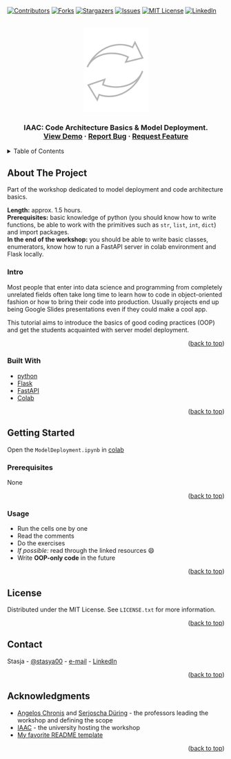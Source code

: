 <!-- Improved compatibility of back to top link: See: https://github.com/STASYA00/iaacCodeAndDeploy/pull/73 -->
<a name="readme-top"></a>

[![Contributors][contributors-shield]][contributors-url]
[![Forks][forks-shield]][forks-url]
[![Stargazers][stars-shield]][stars-url]
[![Issues][issues-shield]][issues-url]
[![MIT License][license-shield]][license-url]
[![LinkedIn][linkedin-shield]][linkedin-url]



<!-- PROJECT LOGO -->
<br />
<div align="center">
  <a href="https://github.com/STASYA00/iaacCodeAndDeploy">
    <img src=".assets/logo.svg" alt="Logo" width="150">
    
  </a>

  <h3 align="center" IAAC: Code Architecture Basics & Model Deployment </h3>

  <p align="center">
    IAAC: Code Architecture Basics & Model Deployment.
    <br />
    <a href="https://colab.research.google.com/github/STASYA00/iaacCodeAndDeploy/blob/main/src/notebooks/ModelDeployment.ipynb">View Demo</a>
    ·
    <a href="https://github.com/STASYA00/iaacCodeAndDeploy/issues">Report Bug</a>
    ·
    <a href="https://github.com/STASYA00/iaacCodeAndDeploy/issues">Request Feature</a>
  </p>
</div>



<!-- TABLE OF CONTENTS -->
<details>
  <summary>Table of Contents</summary>
  <ol>
    <li>
      <a href="#about-the-project">About The Project</a>
      <ul>
      <li><a href="#intro">Intro</a></li>
        <li><a href="#built-with">Built With</a></li>
      </ul>
    </li>
    <li>
      <a href="#getting-started">Getting Started</a>
      <ul>
        <li><a href="#prerequisites">Prerequisites</a></li>
        <li><a href="#usage">Usage</a></li>
      </ul>
    </li>
    <li><a href="#license">License</a></li>
    <li><a href="#contact">Contact</a></li>
    <li><a href="#acknowledgments">Acknowledgments</a></li>
  </ol>
</details>



<!-- ABOUT THE PROJECT -->
## About The Project

Part of the workshop dedicated to model deployment and code architecture basics.

**Length:** approx. 1.5 hours.\
**Prerequisites:** basic knowledge of python (you should know how to write functions, be able to work with the primitives such as ```str```, ```list```, ```int```, ```dict```) and import packages.\
**In the end of the workshop:** you should be able to write basic classes, enumerators, know how to run a FastAPI server in colab environment and Flask locally.

### Intro

Most people that enter into data science and programming from completely unrelated fields often take long time to learn
how to code in object-oriented fashion or how to bring their code into production. Usually projects end up being Google Slides presentations even if they could make a cool app.

This tutorial aims to introduce the basics of good coding practices (OOP) and get the students acquainted with server model deployment.

<p align="right">(<a href="#readme-top">back to top</a>)</p>



### Built With


* [python](https://www.python.org/)
* [Flask](https://flask.palletsprojects.com/en/2.3.x/)
* [FastAPI](https://fastapi.tiangolo.com/)
* [Colab](https://colab.research.google.com/)

<p align="right">(<a href="#readme-top">back to top</a>)</p>



<!-- GETTING STARTED -->
## Getting Started

Open the ```ModelDeployment.ipynb``` in [colab](https://colab.research.google.com/github/STASYA00/iaacCodeAndDeploy/blob/main/src/notebooks/ModelDeployment.ipynb)

### Prerequisites
None
<p align="right">(<a href="#readme-top">back to top</a>)</p>
<!-- USAGE EXAMPLES -->

### Usage

* Run the cells one by one
* Read the comments
* Do the exercises
* *If possible:* read through the linked resources :smile:
* Write **OOP-only code** in the future

<p align="right">(<a href="#readme-top">back to top</a>)</p>

<!-- LICENSE -->
## License

Distributed under the MIT License. See `LICENSE.txt` for more information.

<p align="right">(<a href="#readme-top">back to top</a>)</p>



## Contact

Stasja - [@stasya00](https://stasyafedorova.wixsite.com/designautomation) - [e-mail](mailto:0.0stasya@gmail.com) - [LinkedIn][linkedin-url]

<p align="right">(<a href="#readme-top">back to top</a>)</p>



<!-- ACKNOWLEDGMENTS -->
## Acknowledgments

* [Angelos Chronis](https://iaac.net/dt-team/angelos-chronis) and [Serjoscha Düring](https://iaac.net/dt-team/serjoscha-duering/) - the professors leading the workshop and defining the scope
* [IAAC](https://iaac.net/) - the university hosting the workshop
* [My favorite README template](https://github.com/othneildrew/Best-README-Template)

<p align="right">(<a href="#readme-top">back to top</a>)</p>



<!-- MARKDOWN LINKS & IMAGES -->
<!-- https://www.markdownguide.org/basic-syntax/#reference-style-links -->
[contributors-shield]: https://img.shields.io/github/contributors/STASYA00/iaacCodeAndDeploy.svg?style=for-the-badge
[contributors-url]: https://github.com/STASYA00/iaacCodeAndDeploy/graphs/contributors
[forks-shield]: https://img.shields.io/github/forks/STASYA00/iaacCodeAndDeploy.svg?style=for-the-badge
[forks-url]: https://github.com/STASYA00/iaacCodeAndDeploy/network/members
[stars-shield]: https://img.shields.io/github/stars/STASYA00/iaacCodeAndDeploy.svg?style=for-the-badge
[stars-url]: https://github.com/STASYA00/iaacCodeAndDeploy/stargazers
[issues-shield]: https://img.shields.io/github/issues/STASYA00/iaacCodeAndDeploy.svg?style=for-the-badge
[issues-url]: https://github.com/STASYA00/iaacCodeAndDeploy/issues
[license-shield]: https://img.shields.io/github/license/STASYA00/iaacCodeAndDeploy.svg?style=for-the-badge
[license-url]: https://github.com/STASYA00/iaacCodeAndDeploy/blob/master/LICENSE.txt
[linkedin-shield]: https://img.shields.io/badge/-LinkedIn-black.svg?style=for-the-badge&logo=linkedin&colorB=555
[linkedin-url]: https://linkedin.com/in/stanislava-fedorova
[product-screenshot]: assets/screenshot.png




